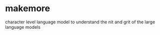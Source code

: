 # makemore
character level language model to understand the nit and grit of the large language models
